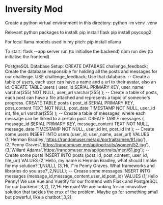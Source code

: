# Inversity Mod

Create a python virtual environment in this directory: 
python -m venv .venv 

Relevant python packages to install: 
pip install flask 
pip install psycopg2 

For local llama models used in my pitch: 
pip install ollama 

To start: 
flask --app server run (to initialise the backend) 
npm run dev (to initialise the frontend) 

PostgreSQL Database Setup: 
  CREATE DATABASE challenge_feedback; 
Create the database responsible for holding all the posts and messages for our challenge. 
  USE challenge_feedback; 
Use that database. 
    -- Create a table of users, each user can have a name and a url to their avatar, also an id.
    CREATE TABLE users (
      user_id SERIAL PRIMARY KEY,
      user_name varchar(255) NOT NULL,
      user_url varchar(255)
    );
    -- Create a table of posts, each post can have a file attached and represents a topic of someone's progress.
    CREATE TABLE posts (
      post_id SERIAL PRIMARY KEY,
      post_content TEXT NOT NULL,
      post_date TIMESTAMP NOT NULL,
      user_id int,
      file_url varchar(255)
    );
    -- Create a table of messages, where each message can be linked to a certain post.
    CREATE TABLE messages (
      message_id SERIAL PRIMARY KEY,
      message_content TEXT NOT NULL,
      message_date TIMESTAMP NOT NULL,
      user_id int,
      post_id int
    );
    -- Create some users
    INSERT INTO users (user_id, user_name, user_url) VALUES
    (1,'Herman Bradley','https://randomuser.me/api/portraits/men/91.jpg'),
    (2,'Penny Graves','https://randomuser.me/api/portraits/women/52.jpg'),
    (3,'Willard Adams','https://randomuser.me/api/portraits/men/61.jpg');
    -- Create some posts
    INSERT INTO posts (post_id, post_content, user_id, file_url) VALUES
    (2,'Hello, my name is Herman Bradley, what should I make for my solution?',1,NULL),
    (3,'Hi, I''m Penny Graves. What frameworks and libraries do you use?',2,NULL);
    -- Crease some messages
    INSERT INTO messages (message_id,message_content,user_id,post_id) VALUES
    (1,'Hello Penny! We use Vue and Vuetify for our frontend with Flask and PostgreSQL for our backend.',3,2),
    (2,'Hi Herman! We are looking for an innovative solution that tackles the crux of the problem. Maybe go for something small but powerful, like a chatbot.',3,2);